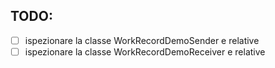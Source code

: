 ## TODO:
- [ ] ispezionare la classe WorkRecordDemoSender e relative
- [ ] ispezionare la classe WorkRecordDemoReceiver e relative
